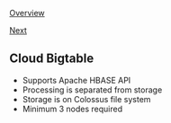 [Overview](https://github.com/paulowe/gcp/blob/main/readme.md)

[Next](https://github.com/paulowe/gcp/blob/main/week5-questions.md)

## Cloud Bigtable

- Supports Apache HBASE API
- Processing is separated from storage 
- Storage is on Colossus file system
- Minimum 3 nodes required
